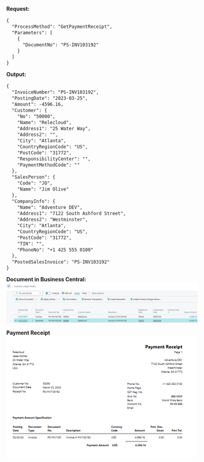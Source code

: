 **Request:**
```
{
  "ProcessMethod": "GetPaymentReceipt",
  "Parameters": [
    {
      "DocumentNo": "PS-INV103192"
    }
  ]
}
```

**Output:**
```
{
  "InvoiceNumber": "PS-INV103192",
  "PostingDate": "2023-03-25",
  "Amount": -4596.16,
  "Customer": {
    "No": "50000",
    "Name": "Relecloud",
    "Address1": "25 Water Way",
    "Address2": "",
    "City": "Atlanta",
    "CountryRegionCode": "US",
    "PostCode": "31772",
    "ResponsibilityCenter": "",
    "PaymentMethodCode": ""
  },
  "SalesPerson": {
    "Code": "JO",
    "Name": "Jim Olive"
  },
  "CompanyInfo": {
    "Name": "Adventure DEV",
    "Address1": "7122 South Ashford Street",
    "Address2": "Westminster",
    "City": "Atlanta",
    "CountryRegionCode": "US",
    "PostCode": "31772",
    "TIN": "",
    "PhoneNo": "+1 425 555 0100"
  },
  "PostedSalesInvoice": "PS-INV103192"
}
```
**Document in Business Central:**
![image.png](/.attachments/image-135ccb9f-dbe4-4ffb-abf1-cd29b1950239.png)

**Payment Receipt**
![image.png](/.attachments/image-2cca1580-3db4-4679-92d0-46b2dc6e86f8.png)